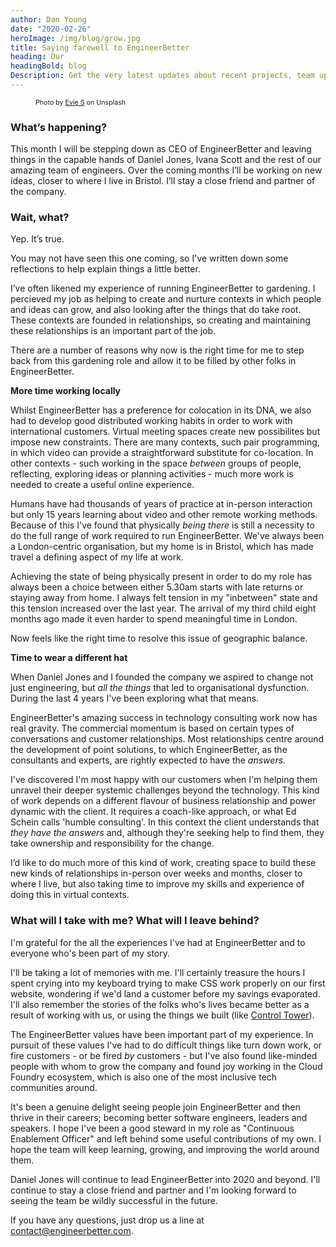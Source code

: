 ```yaml
---
author: Dan Young
date: "2020-02-26"
heroImage: /img/blog/grow.jpg
title: Saying farewell to EngineerBetter
heading: Our
headingBold: blog
Description: Get the very latest updates about recent projects, team updates, thoughts and industry news from our team of EngineerBetter experts.
---
```


<figure>
    <figcaption style="font-size: 8pt">
    Photo by <a href="https://unsplash.com/@evieshaffer?utm_source=unsplash&utm_medium=referral&utm_content=creditCopyText">Evie S</a> on Unsplash
    </figcaption>
</figure>

### What’s happening?

This month I will be stepping down as CEO of EngineerBetter and leaving things in the capable hands of Daniel Jones, Ivana Scott and the rest of our amazing team of engineers. Over the coming months I’ll be working on new ideas, closer to where I live in Bristol. I’ll stay a close friend and partner of the company.

### Wait, what?

Yep. It’s true. 

You may not have seen this one coming, so I've written down some reflections to help explain things a little better.

I’ve often likened my experience of running EngineerBetter to gardening. I percieved my job as helping to create and nurture contexts in which people and ideas can grow, and also looking after the things that do take root. These contexts are founded in relationships, so creating and maintaining these relationships is an important part of the job.

There are a number of reasons why now is the right time for me to step back from this gardening role and allow it to be filled by other folks in EngineerBetter.

**More time working locally**

Whilst EngineerBetter has a preference for colocation in its DNA, we also had to develop good distributed working habits in order to work with international customers. Virtual meeting spaces create new possibilites but impose new constraints. There are many contexts, such pair programming, in which video can provide a straightforward substitute for co-location. In other contexts - such working in the space *between* groups of people, reflecting, exploring ideas or planning activities - much more work is needed to create a useful online experience. 

Humans have had thousands of years of practice at in-person interaction but only 15 years learning about video and other remote working methods. Because of this I've found that physically *being there* is still a necessity to do the full range of work required to run EngineerBetter. We've always been a London-centric organisation, but my home is in Bristol, which has made travel a defining aspect of my life at work.

Achieving the state of being physically present in order to do my role has always been a choice between either 5.30am starts with late returns or staying away from home. I always felt tension in my "inbetween" state and this tension increased over the last year. The arrival of my third child eight months ago made it even harder to spend meaningful time in London. 

Now feels like the right time to resolve this issue of geographic balance.

**Time to wear a different hat**

When Daniel Jones and I founded the company we aspired to change not just engineering, but *all the things* that led to organisational dysfunction. During the last 4 years I've been exploring what that means. 

EngineerBetter's amazing success in technology consulting work now has real gravity. The commercial momentum is based on certain types of conversations and customer relationships. Most relationships centre around the development of point solutions, to which EngineerBetter, as the consultants and experts, are rightly expected to have the *answers*. 

I've discovered I'm most happy with our customers when I'm helping them unravel their deeper systemic challenges beyond the technology. This kind of work depends on a different flavour of business relationship and power dynamic with the client. It requires a coach-like approach, or what Ed Schein calls 'humble consulting'. In this context the client understands that *they have the answers* and, although they're seeking help to find them, they take ownership and responsibility for the change.

I’d like to do much more of this kind of work, creating space to build these new kinds of relationships in-person over weeks and months, closer to where I live, but also taking time to improve my skills and experience of doing this in virtual contexts.

### What will I take with me? What will I leave behind?

I'm grateful for the all the experiences I've had at EngineerBetter and to everyone who's been part of my story.

I'll be taking a lot of memories with me. I'll certainly treasure the hours I spent crying into my keyboard trying to make CSS work properly on our first website, wondering if we'd land a customer before my savings evaporated. I'll also remember the stories of the folks who's lives became better as a result of working with us, or using the things we built (like [Control Tower](https://github.com/EngineerBetter/control-tower)).

The EngineerBetter values have been important part of my experience. In pursuit of these values I've had to do difficult things like turn down work, or fire customers - or be fired *by* customers - but I've also found like-minded people with whom to grow the company and found joy working in the Cloud Foundry ecosystem, which is also one of the most inclusive tech communities around.

It's been a genuine delight seeing people join EngineerBetter and then thrive in their careers; becoming better software engineers, leaders and speakers. I hope I've been a good steward in my role as "Continuous Enablement Officer" and left behind some useful contributions of my own. I hope the team will keep learning, growing, and improving the world around them.

Daniel Jones will continue to lead EngineerBetter into 2020 and beyond. I'll continue to stay a close friend and partner and I'm looking forward to seeing the team be wildly successful in the future.

If you have any questions, just drop us a line at contact@engineerbetter.com.

